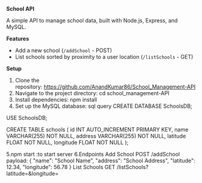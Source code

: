 **School API**

A simple API to manage school data, built with Node.js, Express, and MySQL.

**Features**

- Add a new school (`/addSchool` - POST)
- List schools sorted by proximity to a user location (`/listSchools` - GET)

**Setup**

1. Clone the repository: https://github.com/AnandKumar86/School_Management-API
2. Navigate to the project directory: cd school_management-API
3. Install dependencies: npm install
4. Set up the MySQL database: sql query CREATE DATABASE SchoolsDB;

USE SchoolsDB;

CREATE TABLE schools ( id INT AUTO_INCREMENT PRIMARY KEY, name VARCHAR(255) NOT NULL, address VARCHAR(255) NOT NULL, latitude FLOAT NOT NULL, longitude FLOAT NOT NULL );

5.npm start :to start server 6.Endpoints Add School POST /addSchool payload: { "name": "School Name", "address": "School Address", "latitude": 12.34, "longitude": 56.78 } List Schools GET /listSchools?latitude=&longitude=
